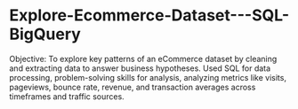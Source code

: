 # Explore-Ecommerce-Dataset---SQL-BigQuery
Objective: To explore key patterns of an eCommerce dataset by cleaning and extracting data to answer business hypotheses. Used SQL for data processing, problem-solving skills for analysis, analyzing metrics like visits, pageviews, bounce rate, revenue, and transaction averages across timeframes and traffic sources.
